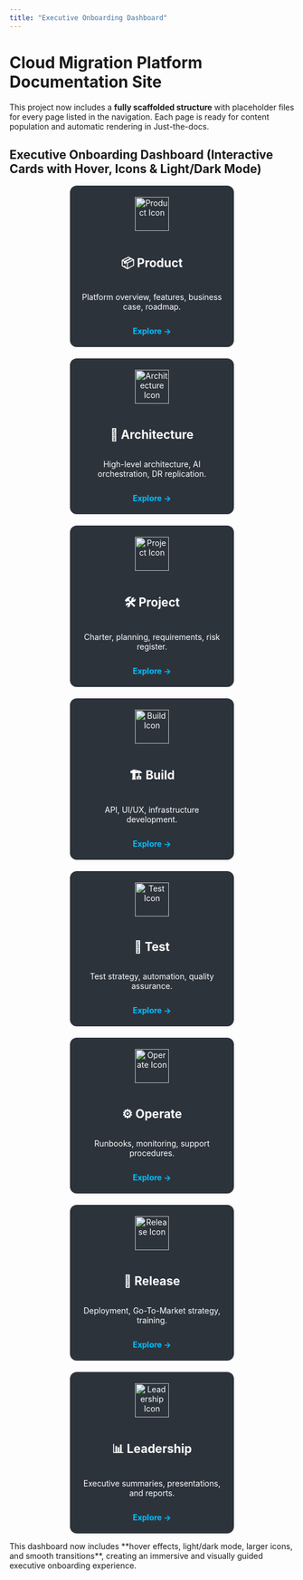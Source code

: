```yaml
---
title: "Executive Onboarding Dashboard"
---
```


# Cloud Migration Platform Documentation Site

This project now includes a **fully scaffolded structure** with placeholder files for every page listed in the navigation. Each page is ready for content population and automatic rendering in Just-the-docs.

## Executive Onboarding Dashboard (Interactive Cards with Hover, Icons & Light/Dark Mode)
<style>
.card-container {
  display: flex;
  flex-wrap: wrap;
  gap: 20px;
  justify-content: center;
}
.card {
  flex: 1 1 250px;
  max-width: 250px;
  padding: 20px;
  background-color: #2d333b;
  color: white;
  border-radius: 12px;
  text-align: center;
  transition: transform 0.3s, box-shadow 0.3s, background-color 0.3s;
  display: flex;
  flex-direction: column;
  align-items: center;
  justify-content: center;
}
.card img {
  width: 60px;
  height: 60px;
  margin-bottom: 12px;
}
.card a {
  color: #00bfff;
  text-decoration: none;
  font-weight: bold;
  margin-top: 12px;
}
.card:hover {
  transform: translateY(-8px);
  box-shadow: 0 12px 24px rgba(0,0,0,0.35);
  background-color: #3a3f48;
}
body[data-theme='light'] .card {
  background-color: #f5f5f5;
  color: #2d333b;
}
body[data-theme='light'] .card a {
  color: #0077cc;
}
body[data-theme='light'] .card:hover {
  background-color: #e0e0e0;
}
</style>

<div class="card-container">

<div class="card">
<img src="assets/icons/product.svg" alt="Product Icon">
<h2>📦 Product</h2>
<p>Platform overview, features, business case, roadmap.</p>
<a href="docs/product/overview.md">Explore →</a>
</div>

<div class="card">
<img src="assets/icons/architecture.svg" alt="Architecture Icon">
<h2>🧠 Architecture</h2>
<p>High-level architecture, AI orchestration, DR replication.</p>
<a href="docs/architecture/high-level.md">Explore →</a>
</div>

<div class="card">
<img src="assets/icons/project.svg" alt="Project Icon">
<h2>🛠 Project</h2>
<p>Charter, planning, requirements, risk register.</p>
<a href="docs/project/charter.md">Explore →</a>
</div>

<div class="card">
<img src="assets/icons/build.svg" alt="Build Icon">
<h2>🏗 Build</h2>
<p>API, UI/UX, infrastructure development.</p>
<a href="docs/build/api/README.md">Explore →</a>
</div>

<div class="card">
<img src="assets/icons/test.svg" alt="Test Icon">
<h2>🧪 Test</h2>
<p>Test strategy, automation, quality assurance.</p>
<a href="docs/test/strategy/README.md">Explore →</a>
</div>

<div class="card">
<img src="assets/icons/operate.svg" alt="Operate Icon">
<h2>⚙ Operate</h2>
<p>Runbooks, monitoring, support procedures.</p>
<a href="docs/operate/runbooks/README.md">Explore →</a>
</div>

<div class="card">
<img src="assets/icons/release.svg" alt="Release Icon">
<h2>🚀 Release</h2>
<p>Deployment, Go-To-Market strategy, training.</p>
<a href="docs/release/deployment/README.md">Explore →</a>
</div>

<div class="card">
<img src="assets/icons/leadership.svg" alt="Leadership Icon">
<h2>📊 Leadership</h2>
<p>Executive summaries, presentations, and reports.</p>
<a href="docs/leadership/executive-summary.md">Explore →</a>
</div>

</div>

<p>This dashboard now includes **hover effects, light/dark mode, larger icons, and smooth transitions**, creating an immersive and visually guided executive onboarding experience.</p>

